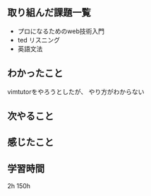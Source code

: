## 取り組んだ課題一覧
- プロになるためのweb技術入門
- ted リスニング
- 英語文法

## わかったこと
vimtutorをやろうとしたが、
やり方がわからない


## 次やること

## 感じたこと

## 学習時間
2h 
150h 